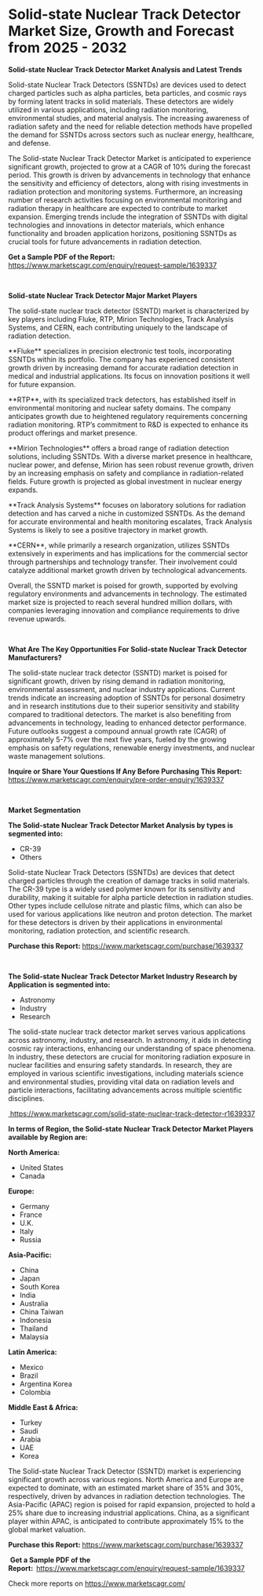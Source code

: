 <p><h1>Solid-state Nuclear Track Detector Market Size, Growth and Forecast from 2025 - 2032</h1></p><p><strong>Solid-state Nuclear Track Detector Market Analysis and Latest Trends</strong></p>
<p><p>Solid-state Nuclear Track Detectors (SSNTDs) are devices used to detect charged particles such as alpha particles, beta particles, and cosmic rays by forming latent tracks in solid materials. These detectors are widely utilized in various applications, including radiation monitoring, environmental studies, and material analysis. The increasing awareness of radiation safety and the need for reliable detection methods have propelled the demand for SSNTDs across sectors such as nuclear energy, healthcare, and defense.</p><p>The Solid-state Nuclear Track Detector Market is anticipated to experience significant growth, projected to grow at a CAGR of 10% during the forecast period. This growth is driven by advancements in technology that enhance the sensitivity and efficiency of detectors, along with rising investments in radiation protection and monitoring systems. Furthermore, an increasing number of research activities focusing on environmental monitoring and radiation therapy in healthcare are expected to contribute to market expansion. Emerging trends include the integration of SSNTDs with digital technologies and innovations in detector materials, which enhance functionality and broaden application horizons, positioning SSNTDs as crucial tools for future advancements in radiation detection.</p></p>
<p><strong>Get a Sample PDF of the Report:&nbsp;</strong> <a href="https://www.marketscagr.com/enquiry/request-sample/1639337?utm_campaign=1835&utm_medium=2&utm_source=Github&utm_content=ia&utm_term=12022025&utm_id=solid-state-nuclear-track-detector">https://www.marketscagr.com/enquiry/request-sample/1639337</a></p>
<p>&nbsp;</p>
<p><strong>Solid-state Nuclear Track Detector Major Market Players</strong></p>
<p><p>The solid-state nuclear track detector (SSNTD) market is characterized by key players including Fluke, RTP, Mirion Technologies, Track Analysis Systems, and CERN, each contributing uniquely to the landscape of radiation detection.</p><p>**Fluke** specializes in precision electronic test tools, incorporating SSNTDs within its portfolio. The company has experienced consistent growth driven by increasing demand for accurate radiation detection in medical and industrial applications. Its focus on innovation positions it well for future expansion.</p><p>**RTP**, with its specialized track detectors, has established itself in environmental monitoring and nuclear safety domains. The company anticipates growth due to heightened regulatory requirements concerning radiation monitoring. RTP’s commitment to R&D is expected to enhance its product offerings and market presence.</p><p>**Mirion Technologies** offers a broad range of radiation detection solutions, including SSNTDs. With a diverse market presence in healthcare, nuclear power, and defense, Mirion has seen robust revenue growth, driven by an increasing emphasis on safety and compliance in radiation-related fields. Future growth is projected as global investment in nuclear energy expands.</p><p>**Track Analysis Systems** focuses on laboratory solutions for radiation detection and has carved a niche in customized SSNTDs. As the demand for accurate environmental and health monitoring escalates, Track Analysis Systems is likely to see a positive trajectory in market growth.</p><p>**CERN**, while primarily a research organization, utilizes SSNTDs extensively in experiments and has implications for the commercial sector through partnerships and technology transfer. Their involvement could catalyze additional market growth driven by technological advancements.</p><p>Overall, the SSNTD market is poised for growth, supported by evolving regulatory environments and advancements in technology. The estimated market size is projected to reach several hundred million dollars, with companies leveraging innovation and compliance requirements to drive revenue upwards.</p></p>
<p>&nbsp;</p>
<p><strong>What Are The Key Opportunities For Solid-state Nuclear Track Detector Manufacturers?</strong></p>
<p><p>The solid-state nuclear track detector (SSNTD) market is poised for significant growth, driven by rising demand in radiation monitoring, environmental assessment, and nuclear industry applications. Current trends indicate an increasing adoption of SSNTDs for personal dosimetry and in research institutions due to their superior sensitivity and stability compared to traditional detectors. The market is also benefiting from advancements in technology, leading to enhanced detector performance. Future outlooks suggest a compound annual growth rate (CAGR) of approximately 5-7% over the next five years, fueled by the growing emphasis on safety regulations, renewable energy investments, and nuclear waste management solutions.</p></p>
<p><strong>Inquire or Share Your Questions If Any Before Purchasing This Report:</strong> <a href="https://www.marketscagr.com/enquiry/pre-order-enquiry/1639337?utm_campaign=1835&utm_medium=2&utm_source=Github&utm_content=ia&utm_term=12022025&utm_id=solid-state-nuclear-track-detector">https://www.marketscagr.com/enquiry/pre-order-enquiry/1639337</a></p>
<p>&nbsp;</p>
<p><strong>Market Segmentation</strong></p>
<p><strong>The Solid-state Nuclear Track Detector Market Analysis by types is segmented into:</strong></p>
<p><ul><li>CR-39</li><li>Others</li></ul></p>
<p><p>Solid-state Nuclear Track Detectors (SSNTDs) are devices that detect charged particles through the creation of damage tracks in solid materials. The CR-39 type is a widely used polymer known for its sensitivity and durability, making it suitable for alpha particle detection in radiation studies. Other types include cellulose nitrate and plastic films, which can also be used for various applications like neutron and proton detection. The market for these detectors is driven by their applications in environmental monitoring, radiation protection, and scientific research.</p></p>
<p><strong>Purchase this Report:&nbsp;</strong><a href="https://www.marketscagr.com/purchase/1639337?utm_campaign=1835&utm_medium=2&utm_source=Github&utm_content=ia&utm_term=12022025&utm_id=solid-state-nuclear-track-detector">https://www.marketscagr.com/purchase/1639337</a></p>
<p>&nbsp;</p>
<p><strong>The Solid-state Nuclear Track Detector Market Industry Research by Application is segmented into:</strong></p>
<p><ul><li>Astronomy</li><li>Industry</li><li>Research</li></ul></p>
<p><p>The solid-state nuclear track detector market serves various applications across astronomy, industry, and research. In astronomy, it aids in detecting cosmic ray interactions, enhancing our understanding of space phenomena. In industry, these detectors are crucial for monitoring radiation exposure in nuclear facilities and ensuring safety standards. In research, they are employed in various scientific investigations, including materials science and environmental studies, providing vital data on radiation levels and particle interactions, facilitating advancements across multiple scientific disciplines.</p></p>
<p><a href="https://www.marketscagr.com/solid-state-nuclear-track-detector-r1639337?utm_campaign=1835&utm_medium=2&utm_source=Github&utm_content=ia&utm_term=12022025&utm_id=solid-state-nuclear-track-detector">&nbsp;https://www.marketscagr.com/solid-state-nuclear-track-detector-r1639337</a></p>
<p><strong>In terms of Region, the Solid-state Nuclear Track Detector Market Players available by Region are:</strong></p>
<p>
    <p> <strong> North America: </strong>
        <ul>
            <li>United States</li>
            <li>Canada</li>
        </ul>
        </p> 
    <p> <strong> Europe: </strong>
        <ul>
            <li>Germany</li>
            <li>France</li>
            <li>U.K.</li>
            <li>Italy</li>
            <li>Russia</li>
        </ul>
        </p> 
    <p> <strong> Asia-Pacific: </strong>
        <ul>
            <li>China</li>
            <li>Japan</li>
            <li>South Korea</li>
            <li>India</li>
            <li>Australia</li>
            <li>China Taiwan</li>
            <li>Indonesia</li>
            <li>Thailand</li>
            <li>Malaysia</li>
        </ul>
        </p> 
    <p> <strong> Latin America: </strong>
        <ul>
            <li>Mexico</li>
            <li>Brazil</li>
            <li>Argentina Korea</li>
            <li>Colombia</li>
        </ul>
        </p> 
    <p> <strong> Middle East & Africa: </strong>
        <ul>
            <li>Turkey</li>
            <li>Saudi</li>
            <li>Arabia</li>
            <li>UAE</li>
            <li>Korea</li>
        </ul>
    </p>
    </p>
<p><p>The Solid-state Nuclear Track Detector (SSNTD) market is experiencing significant growth across various regions. North America and Europe are expected to dominate, with an estimated market share of 35% and 30%, respectively, driven by advances in radiation detection technologies. The Asia-Pacific (APAC) region is poised for rapid expansion, projected to hold a 25% share due to increasing industrial applications. China, as a significant player within APAC, is anticipated to contribute approximately 15% to the global market valuation.</p></p>
<p><strong>Purchase this Report: </strong><a href="https://www.marketscagr.com/purchase/1639337?utm_campaign=1835&utm_medium=2&utm_source=Github&utm_content=ia&utm_term=12022025&utm_id=solid-state-nuclear-track-detector">https://www.marketscagr.com/purchase/1639337</a></p>
<p>&nbsp;<strong>Get a Sample PDF of the Report:&nbsp;&nbsp;</strong><a href="https://www.marketscagr.com/enquiry/request-sample/1639337?utm_campaign=1835&utm_medium=2&utm_source=Github&utm_content=ia&utm_term=12022025&utm_id=solid-state-nuclear-track-detector">https://www.marketscagr.com/enquiry/request-sample/1639337</a></p>
<p><strong></strong></p>
<p>Check more reports on <a href="https://www.marketscagr.com/?utm_campaign=1835&utm_medium=2&utm_source=Github&utm_content=ia&utm_term=12022025&utm_id=solid-state-nuclear-track-detector">https://www.marketscagr.com/</a></p>